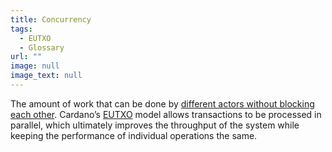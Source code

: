 ```yaml
---
title: Concurrency
tags:
  - EUTXO
  - Glossary
url: ""
image: null
image_text: null
---
```


The amount of work that can be done by [different actors without blocking each other](https://www.essentialcardano.io/article/concurrency-and-all-that-cardano-smart-contracts-and-the-eutxo-model). Cardano’s [EUTXO](https://www.essentialcardano.io/glossary/eutxo) model allows transactions to be processed in parallel, which ultimately improves the throughput of the system while keeping the performance of individual operations the same.
